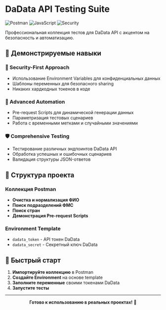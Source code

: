 # DaData API Testing Suite

![Postman](https://img.shields.io/badge/Postman-API_Testing-orange?logo=postman)
![JavaScript](https://img.shields.io/badge/JavaScript-Test_Automation-yellow?logo=javascript)
![Security](https://img.shields.io/badge/Security-Environment_Variables-green)

Профессиональная коллекция тестов для DaData API с акцентом на безопасность и автоматизацию.

## 🎯 Демонстрируемые навыки

### 🔐 Security-First Approach
- Использование Environment Variables для конфиденциальных данных
- Шаблоны переменных для безопасного sharing
- Никаких хардкодных токенов в коде

### 🤖 Advanced Automation  
- Pre-request Scripts для динамической генерации данных
- Параметризация тестовых сценариев
- Работа с временными метками и случайными значениями

### 🛡️ Comprehensive Testing
- Тестирование различных эндпоинтов DaData API
- Обработка успешных и ошибочных сценариев
- Валидация структуры JSON-ответов

## 📁 Структура проекта

### Коллекция Postman
- **Очистка и нормализация ФИО**
- **Поиск подразделений ФМС**
- **Поиск стран** 
- **Демонстрация Pre-request Scripts**

### Environment Template
- `dadata_token` - API токен DaData
- `dadata_secret` - Секретный ключ DaData

## 🚀 Быстрый старт

1. **Импортируйте коллекцию** в Postman
2. **Создайте Environment** на основе template
3. **Заполните переменные** своими токенами DaData
4. **Запустите тесты**

---

<div align="center">

**Готово к использованию в реальных проектах!** 🚀

</div>
